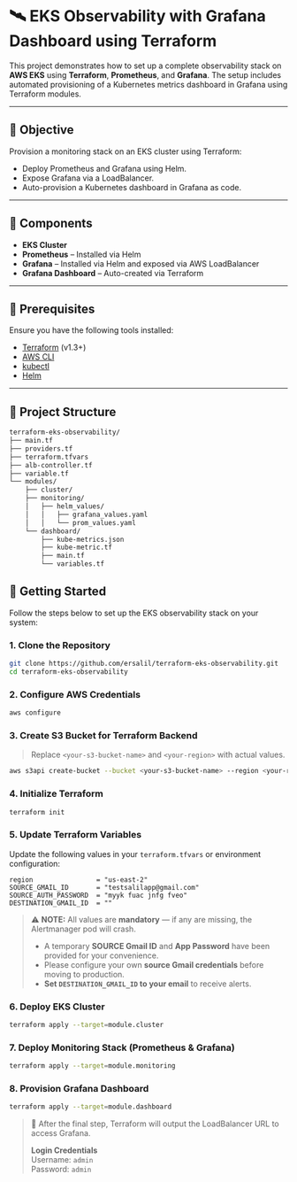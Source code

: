 # 🛰️ EKS Observability with Grafana Dashboard using Terraform

This project demonstrates how to set up a complete observability stack on **AWS EKS** using **Terraform**, **Prometheus**, and **Grafana**. The setup includes automated provisioning of a Kubernetes metrics dashboard in Grafana using Terraform modules.

---

## 📌 Objective

Provision a monitoring stack on an EKS cluster using Terraform:
- Deploy Prometheus and Grafana using Helm.
- Expose Grafana via a LoadBalancer.
- Auto-provision a Kubernetes dashboard in Grafana as code.

---

## 🧰 Components

- **EKS Cluster**
- **Prometheus** – Installed via Helm
- **Grafana** – Installed via Helm and exposed via AWS LoadBalancer
- **Grafana Dashboard** – Auto-created via Terraform

---

## 🔧 Prerequisites

Ensure you have the following tools installed:

- [Terraform](https://developer.hashicorp.com/terraform/downloads) (v1.3+)
- [AWS CLI](https://docs.aws.amazon.com/cli/latest/userguide/install-cliv2.html)
- [kubectl](https://kubernetes.io/docs/tasks/tools/)
- [Helm](https://helm.sh/docs/intro/install/)

---

## 📁 Project Structure

```bash
terraform-eks-observability/
├── main.tf
├── providers.tf
├── terraform.tfvars
├── alb-controller.tf
├── variable.tf
└── modules/
    ├── cluster/
    ├── monitoring/
    │   ├── helm_values/
    │   │   ├── grafana_values.yaml
    │   │   └── prom_values.yaml
    └── dashboard/
        ├── kube-metrics.json
        ├── kube-metric.tf
        ├── main.tf
        └── variables.tf
```

## 🚀 Getting Started

Follow the steps below to set up the EKS observability stack on your system:

### 1. Clone the Repository

```bash
git clone https://github.com/ersalil/terraform-eks-observability.git
cd terraform-eks-observability
```

### 2. Configure AWS Credentials

```bash
aws configure
```

### 3. Create S3 Bucket for Terraform Backend

> Replace `<your-s3-bucket-name>` and `<your-region>` with actual values.

```bash
aws s3api create-bucket --bucket <your-s3-bucket-name> --region <your-region>
```

### 4. Initialize Terraform

```bash
terraform init
```

### 5. Update Terraform Variables

Update the following values in your `terraform.tfvars` or environment configuration:

```hcl
region                = "us-east-2"
SOURCE_GMAIL_ID       = "testsalilapp@gmail.com"
SOURCE_AUTH_PASSWORD  = "myyk fuac jnfg fveo"
DESTINATION_GMAIL_ID  = ""
```

> ⚠️ **NOTE:** All values are **mandatory** — if any are missing, the Alertmanager pod will crash.
>
> - A temporary **SOURCE Gmail ID** and **App Password** have been provided for your convenience.  
> - Please configure your own **source Gmail credentials** before moving to production.
> - **Set `DESTINATION_GMAIL_ID` to your email** to receive alerts.


### 6. Deploy EKS Cluster

```bash
terraform apply --target=module.cluster
```

### 7. Deploy Monitoring Stack (Prometheus & Grafana)

```bash
terraform apply --target=module.monitoring
```

### 8. Provision Grafana Dashboard

```bash
terraform apply --target=module.dashboard
```

> 📌 After the final step, Terraform will output the LoadBalancer URL to access Grafana.
>
> **Login Credentials**  
> Username: `admin`  
> Password: `admin`


